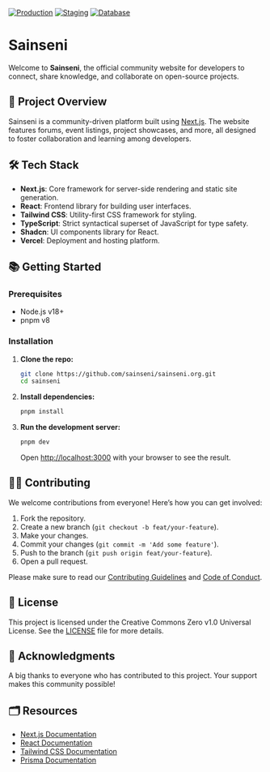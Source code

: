 [![Production](https://github.com/sainseni/sainseni.org/actions/workflows/release.yml/badge.svg)](https://github.com/sainseni/sainseni.org/actions/workflows/release.yml)
[![Staging](https://github.com/sainseni/sainseni.org/actions/workflows/staging.yml/badge.svg)](https://github.com/sainseni/sainseni.org/actions/workflows/staging.yml)
[![Database](https://github.com/sainseni/sainseni.org/actions/workflows/database.yml/badge.svg)](https://github.com/sainseni/sainseni.org/actions/workflows/database.yml)

# Sainseni

Welcome to **Sainseni**, the official community website for developers to connect, share knowledge, and collaborate on open-source projects.

## 🚀 Project Overview

Sainseni is a community-driven platform built using [Next.js](https://nextjs.org/). The website features forums, event listings, project showcases, and more, all designed to foster collaboration and learning among developers.

## 🛠️ Tech Stack

-   **Next.js**: Core framework for server-side rendering and static site generation.
-   **React**: Frontend library for building user interfaces.
-   **Tailwind CSS**: Utility-first CSS framework for styling.
-   **TypeScript**: Strict syntactical superset of JavaScript for type safety.
-   **Shadcn**: UI components library for React.
-   **Vercel**: Deployment and hosting platform.

## 📚 Getting Started

### Prerequisites

-   Node.js v18+
-   pnpm v8

### Installation

1. **Clone the repo:**

    ```bash
    git clone https://github.com/sainseni/sainseni.org.git
    cd sainseni
    ```

2. **Install dependencies:**

    ```bash
    pnpm install
    ```

3. **Run the development server:**

    ```bash
    pnpm dev
    ```

    Open [http://localhost:3000](http://localhost:3000) with your browser to see the result.

## 🧑‍💻 Contributing

We welcome contributions from everyone! Here’s how you can get involved:

1. Fork the repository.
2. Create a new branch (`git checkout -b feat/your-feature`).
3. Make your changes.
4. Commit your changes (`git commit -m 'Add some feature'`).
5. Push to the branch (`git push origin feat/your-feature`).
6. Open a pull request.

Please make sure to read our [Contributing Guidelines](CONTRIBUTING.md) and [Code of Conduct](CODE_OF_CONDUCT.md).

## 📝 License

This project is licensed under the Creative Commons Zero v1.0 Universal License. See the [LICENSE](LICENSE) file for more details.

## 🌟 Acknowledgments

A big thanks to everyone who has contributed to this project. Your support makes this community possible!

## 🗂️ Resources

-   [Next.js Documentation](https://nextjs.org/docs)
-   [React Documentation](https://reactjs.org/docs/getting-started.html)
-   [Tailwind CSS Documentation](https://tailwindcss.com/docs)
-   [Prisma Documentation](https://www.prisma.io/docs)
